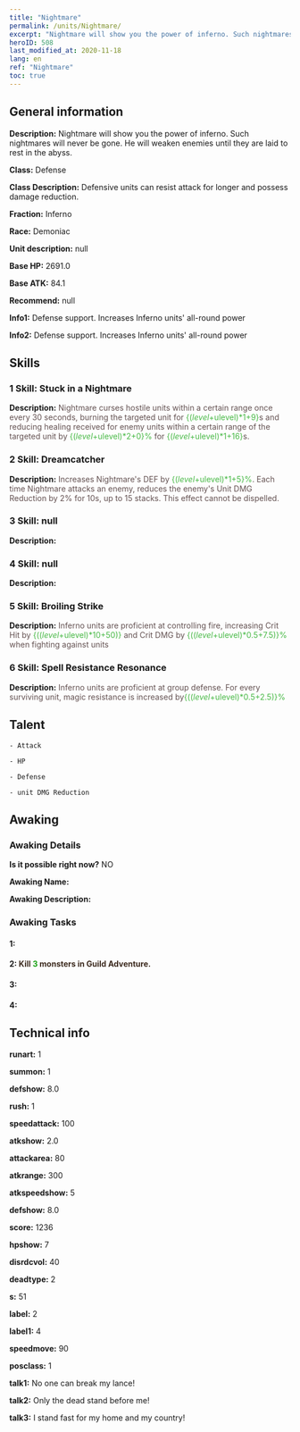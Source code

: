 ```yaml
---
title: "Nightmare"
permalink: /units/Nightmare/
excerpt: "Nightmare will show you the power of inferno. Such nightmares will never be gone. He will weaken enemies until they are laid to rest in the abyss."
heroID: 508
last_modified_at: 2020-11-18
lang: en
ref: "Nightmare"
toc: true
---
```

## General information
 **Description:** Nightmare will show you the power of inferno. Such nightmares will never be gone. He will weaken enemies until they are laid to rest in the abyss.

 **Class:** Defense

 **Class Description:** Defensive units can resist attack for longer and possess damage reduction.

 **Fraction:** Inferno

 **Race:** Demoniac

 **Unit description:** null

 **Base HP:** 2691.0

 **Base ATK:** 84.1

 **Recommend:** null

 **Info1:** Defense support. Increases Inferno units' all-round power

 **Info2:** Defense support. Increases Inferno units' all-round power

## Skills
### 1 Skill: Stuck in a Nightmare
 **Description:** <span style="color: #645252">Nightmare curses hostile units within a certain range once every 30 seconds, burning the targeted unit for <span style="color: black"><span style="color: #48b946">{($level+$ulevel)*1+9}<span style="color: black"><span style="color: #645252">s and reducing healing received for enemy units within a certain range of the targeted unit by <span style="color: black"><span style="color: #48b946">{($level+$ulevel)*2+0}%<span style="color: black"><span style="color: #645252"> for <span style="color: black"><span style="color: #48b946">{($level+$ulevel)*1+16}<span style="color: black"><span style="color: #645252">s.<span style="color: black">

### 2 Skill: Dreamcatcher
 **Description:** <span style="color: #645252">Increases Nightmare's DEF by <span style="color: black"><span style="color: #48b946">{($level+$ulevel)*1+5}%<span style="color: black"><span style="color: #645252">. Each time Nightmare attacks an enemy, reduces the enemy's Unit DMG Reduction by 2% for 10s, up to 15 stacks. This effect cannot be dispelled.<span style="color: black">

### 3 Skill: null
 **Description:** 

### 4 Skill: null
 **Description:** 

### 5 Skill: Broiling Strike
 **Description:** <span style="color: #645252">Inferno units are proficient at controlling fire, increasing Crit Hit by <span style="color: black"><span style="color: #48b946">{(($level+$ulevel)*10+50)}<span style="color: black"><span style="color: #645252"> and Crit DMG by <span style="color: black"><span style="color: #48b946">{(($level+$ulevel)*0.5+7.5)}%<span style="color: black"><span style="color: #645252"> when fighting against <burned> units<span style="color: black">

### 6 Skill: Spell Resistance Resonance
 **Description:** <span style="color: #645252">Inferno units are proficient at group defense. For every surviving unit, magic resistance is increased by<span style="color: black"><span style="color: #48b946">{(($level+$ulevel)*0.5+2.5)}%<span style="color: black"><span style="color: #645252"><span style="color: black">

## Talent

    - Attack

    - HP

    - Defense

    - unit DMG Reduction

## Awaking
### Awaking Details
 **Is it possible right now?** NO

 **Awaking Name:** 

 **Awaking Description:** 

### Awaking Tasks

#### 1: 

#### 2: <span style="color: #3c2a1e">Kill <span style="color: black"><span style="color: #1ca216">3<span style="color: black"><span style="color: #3c2a1e"> monsters in Guild Adventure.<span style="color: black">

#### 3: 

#### 4: 

## Technical info
 **runart:** 1

 **summon:** 1

 **defshow:** 8.0

 **rush:** 1

 **speedattack:** 100

 **atkshow:** 2.0

 **attackarea:** 80

 **atkrange:** 300

 **atkspeedshow:** 5

 **defshow:** 8.0

 **score:** 1236

 **hpshow:** 7

 **disrdcvol:** 40

 **deadtype:** 2

 **s:** 51

 **label:** 2

 **label1:** 4

 **speedmove:** 90

 **posclass:** 1

 **talk1:** No one can break my lance!

 **talk2:** Only the dead stand before me!

 **talk3:** I stand fast for my home and my country!

